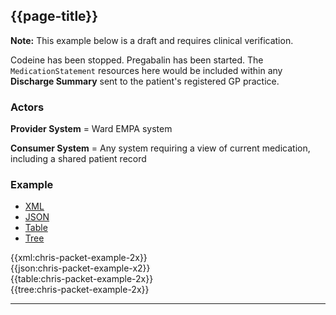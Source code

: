 <a name="example6"></a>
## {{page-title}}

<div class="nhsd-a-box nhsd-a-box--bg-light-blue nhsd-!t-margin-bottom-6 nhsd-t-body"><strong>Note:</strong> This example below is a draft and requires clinical verification.
</div>

Codeine has been stopped. Pregabalin has been started. The `MedicationStatement` resources here would be included within any **Discharge Summary** sent to the patient's registered GP practice.

### Actors

**Provider System** = Ward EMPA system

**Consumer System** = Any system requiring a view of current medication, including a shared patient record

### Example

<!--// start of code snippet -->
<div>
    <ul class="nav nav-tabs" role="tablist">
      <li role="presentation" class="active">
        <a href="#xml-2x" aria-controls="xml" role="tab" data-toggle="tab">XML</a>
      </li>
      <li role="presentation">
        <a href="#json-2x" aria-controls="json" role="tab" data-toggle="tab">JSON</a>
      </li>
        <li role="presentation">
        <a href="#table-2x" aria-controls="table" role="tab" data-toggle="tab">Table</a>
      </li>
      <li role="presentation">
        <a href="#tree-2x" aria-controls="tree" role="tab" data-toggle="tab">Tree</a>
      </li>
  </ul>

  <!-- Tab panes -->
  <div class="tab-content snippet">
    <div role="tabpanel" class="tab-pane active" id="xml-2x">
      {{xml:chris-packet-example-2x}}
    </div>
    <div role="tabpanel" class="tab-pane" id="json-2x">
      {{json:chris-packet-example-x2}}
    </div>
    <div role="tabpanel" class="tab-pane" id="table-2x">
      {{table:chris-packet-example-2x}}
    </div>
    <div role="tabpanel" class="tab-pane" id="tree-2x">
      {{tree:chris-packet-example-2x}}
    </div>
  </div>
</div>
<!--// end of code snippet -->

---